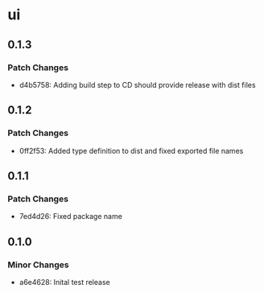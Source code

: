 # ui

## 0.1.3

### Patch Changes

- d4b5758: Adding build step to CD should provide release with dist files

## 0.1.2

### Patch Changes

- 0ff2f53: Added type definition to dist and fixed exported file names

## 0.1.1

### Patch Changes

- 7ed4d26: Fixed package name

## 0.1.0

### Minor Changes

- a6e4628: Inital test release
